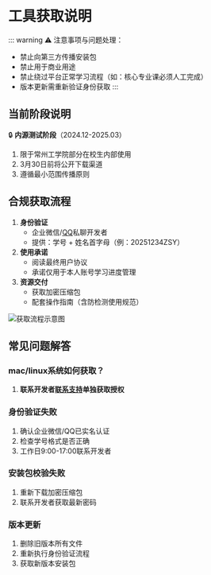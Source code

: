 # 工具获取说明
::: warning
⚠️ 注意事项与问题处理：
- 禁止向第三方传播安装包
- 禁止用于商业用途
- 禁止绕过平台正常学习流程（如：核心专业课必须人工完成）
- 版本更新需重新验证身份获取
:::

## 当前阶段说明

🔒 **内源测试阶段**（2024.12-2025.03）
1. 限于常州工学院部分在校生内部使用
2. 3月30日前将公开下载渠道
3. 遵循最小范围传播原则

## 合规获取流程

1. **身份验证**
   - 企业微信/[QQ](https://qm.qq.com/cgi-bin/qm/qr?k=xhpazJXaG7VezgeJ5iBmMXuMG7EySFRx)私聊开发者
   - 提供：学号 + 姓名首字母（例：20251234ZSY）
2. **使用承诺**
   - 阅读最终用户协议
   - 承诺仅用于本人账号学习进度管理
3. **资源交付**
   - 获取加密压缩包
   - 配套操作指南（含防检测使用规范）

![获取流程示意图](/images/process-diagram.svg)

## 常见问题解答

### mac/linux系统如何获取？

1. **联系开发者[联系支持](../other/contact-us.md)单独获取授权**

### 身份验证失败
1. 确认企业微信/QQ已实名认证
2. 检查学号格式是否正确
3. 工作日9:00-17:00联系开发者

### 安装包校验失败
1. 重新下载加密压缩包
3. 联系开发者获取最新密码

### 版本更新
1. 删除旧版本所有文件
2. 重新执行身份验证流程
3. 获取新版本安装包
